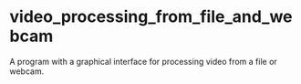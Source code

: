 # video_processing_from_file_and_webcam
A program with a graphical interface for processing video from a file or webcam.
